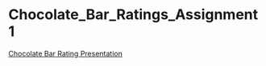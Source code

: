 # Chocolate_Bar_Ratings_Assignment1

[Chocolate Bar Rating Presentation](./src/chocolate_eda_presentation.html)

